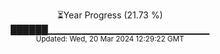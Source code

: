 <p align="center">
⏳Year Progress (21.73 %) <br>
██████▁▁▁▁▁▁▁▁▁▁▁▁▁▁▁▁▁▁▁▁▁▁▁▁ <br>
<sub>Updated: Wed, 20 Mar 2024 12:29:22 GMT</sub>
</p>

